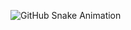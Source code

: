 ![GitHub Snake Animation](https://raw.githubusercontent.com/AKASH-DEV-23/AKASH-DEV-23/output/github-contribution-grid-snake.svg)
